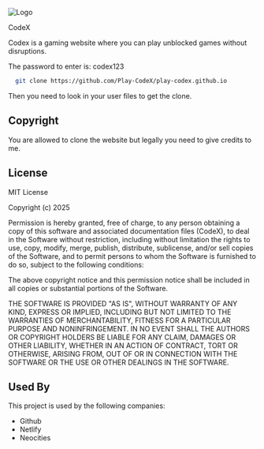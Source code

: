 
![Logo](https://play-codex.github.io/logo.svg)

CodeX

Codex is a gaming website where you can play unblocked games without disruptions.

The password to enter is: codex123


```bash
  git clone https://github.com/Play-CodeX/play-codex.github.io
```
Then you need to look in your user files to get the clone.


## Copyright

You are allowed to clone the website but legally you need to give credits to me.

## License

MIT License

Copyright (c)  2025

Permission is hereby granted, free of charge, to any person obtaining a copy
of this software and associated documentation files (CodeX), to deal
in the Software without restriction, including without limitation the rights
to use, copy, modify, merge, publish, distribute, sublicense, and/or sell
copies of the Software, and to permit persons to whom the Software is
furnished to do so, subject to the following conditions:

The above copyright notice and this permission notice shall be included in all
copies or substantial portions of the Software.

THE SOFTWARE IS PROVIDED "AS IS", WITHOUT WARRANTY OF ANY KIND, EXPRESS OR
IMPLIED, INCLUDING BUT NOT LIMITED TO THE WARRANTIES OF MERCHANTABILITY,
FITNESS FOR A PARTICULAR PURPOSE AND NONINFRINGEMENT. IN NO EVENT SHALL THE
AUTHORS OR COPYRIGHT HOLDERS BE LIABLE FOR ANY CLAIM, DAMAGES OR OTHER
LIABILITY, WHETHER IN AN ACTION OF CONTRACT, TORT OR OTHERWISE, ARISING FROM,
OUT OF OR IN CONNECTION WITH THE SOFTWARE OR THE USE OR OTHER DEALINGS IN THE
SOFTWARE.


## Used By

This project is used by the following companies:

- Github
- Netlify
- Neocities
